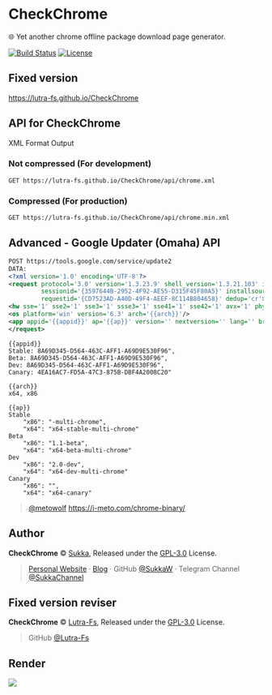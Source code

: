 # CheckChrome

🌐 Yet another chrome offline package download page generator.

[![Build Status](https://img.shields.io/travis/SukkaW/CheckChrome.svg?style=flat-square)](https://travis-ci.org/Lutra-Fs/CheckChrome)
[![License](https://img.shields.io/github/license/Lutra-Fs/CheckChrome.svg?style=flat-square)](./LICENSE)


## Fixed version

https://lutra-fs.github.io/CheckChrome


## API for CheckChrome

XML Format Output

### Not compressed (For development)

```
GET https://lutra-fs.github.io/CheckChrome/api/chrome.xml
```

### Compressed (For production)

```
GET https://lutra-fs.github.io/CheckChrome/api/chrome.min.xml
```

## Advanced - Google Updater (Omaha) API

```xml
POST https://tools.google.com/service/update2
DATA:
<?xml version='1.0' encoding='UTF-8'?>
<request protocol='3.0' version='1.3.23.9' shell_version='1.3.21.103' ismachine='0'
         sessionid='{3597644B-2952-4F92-AE55-D315F45F80A5}' installsource='ondemandcheckforupdate'
         requestid='{CD7523AD-A40D-49F4-AEEF-8C114B804658}' dedup='cr'>
<hw sse='1' sse2='1' sse3='1' ssse3='1' sse41='1' sse42='1' avx='1' physmemory='12582912' />
<os platform='win' version='6.3' arch='{{arch}}'/>
<app appid='{{appid}}' ap='{{ap}}' version='' nextversion='' lang='' brand='GGLS' client=''><updatecheck/></app>
</request>
```

```
{{appid}}
Stable: 8A69D345-D564-463C-AFF1-A69D9E530F96",
Beta: 8A69D345-D564-463C-AFF1-A69D9E530F96",
Dev: 8A69D345-D564-463C-AFF1-A69D9E530F96",
Canary: 4EA16AC7-FD5A-47C3-875B-DBF4A2008C20"
```

```
{{arch}}
x64, x86
```

```
{{ap}}
Stable
    "x86": "-multi-chrome",
    "x64": "x64-stable-multi-chrome"
Beta
    "x86": "1.1-beta",
    "x64": "x64-beta-multi-chrome"
Dev
    "x86": "2.0-dev",
    "x64": "x64-dev-multi-chrome"
Canary
    "x86": "",
    "x64": "x64-canary"
```

> [@metowolf](https://github.com/metowolf) https://i-meto.com/chrome-binary/

## Author

**CheckChrome** © [Sukka](https://github.com/SukkaW), Released under the [GPL-3.0](./LICENSE) License.

> [Personal Website](https://skk.moe) · [Blog](https://blog.skk.moe) · GitHub [@SukkaW](https://github.com/SukkaW) · Telegram Channel [@SukkaChannel](https://t.me/SukkaChannel)

## Fixed version reviser
**CheckChrome** © [Lutra-Fs](https://github.com/Lutra-Fs), Released under the [GPL-3.0](./LICENSE) License.
> GitHub [@Lutra-Fs](https://github.com/Lutra-Fs)

## Render

![](https://i.jpg.dog/img/0e777a44b2c75a45af891563bfaa4b1e.png)

